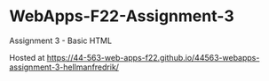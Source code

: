 # WebApps-F22-Assignment-3
Assignment 3 - Basic HTML

Hosted at https://44-563-web-apps-f22.github.io/44563-webapps-assignment-3-hellmanfredrik/